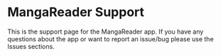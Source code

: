 MangaReader Support
===================

This is the support page for the MangaReader app. If you have any questions about the app or want to report an issue/bug please use the Issues sections.